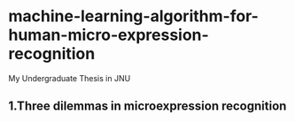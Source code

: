 # machine-learning-algorithm-for-human-micro-expression-recognition
My Undergraduate Thesis in JNU
## 1.Three dilemmas in microexpression recognition
